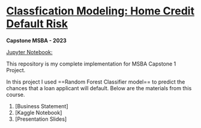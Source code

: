 # [Classfication Modeling: Home Credit Default Risk](https://bvasherchan.github.io/capstone_repo/)
**Capstone MSBA - 2023**

[Jupyter Notebook:](https://bvasherchan.github.io/capstone_repo/)

This repository is my complete implementation for MSBA Capstone  1 Project.

In this project I used ==Random Forest Classifier model== to predict the chances that a loan applicant will default.
Below are the materials from this course.

1. [Business Statement]
2. [Kaggle Notebook]
3. [Presentation Slides]


